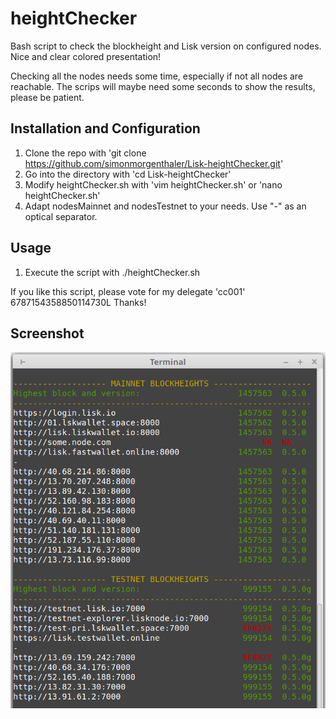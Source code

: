 # heightChecker
Bash script to check the blockheight and Lisk version on configured nodes.
Nice and clear colored presentation!

Checking all the nodes needs some time, especially if not all nodes are reachable.
The scrips will maybe need some seconds to show the results, please be patient.

## Installation and Configuration
1. Clone the repo with 'git clone https://github.com/simonmorgenthaler/Lisk-heightChecker.git'
2. Go into the directory with 'cd Lisk-heightChecker'
3. Modify heightChecker.sh with 'vim heightChecker.sh' or 'nano heightChecker.sh'
4. Adapt nodesMainnet and nodesTestnet to your needs. Use "-" as an optical separator.

## Usage
1. Execute the script with ./heightChecker.sh

If you like this script, please vote for my delegate 'cc001' 6787154358850114730L Thanks!

## Screenshot
![Screenshot](screenshot.png?raw=true "Screenshot")
